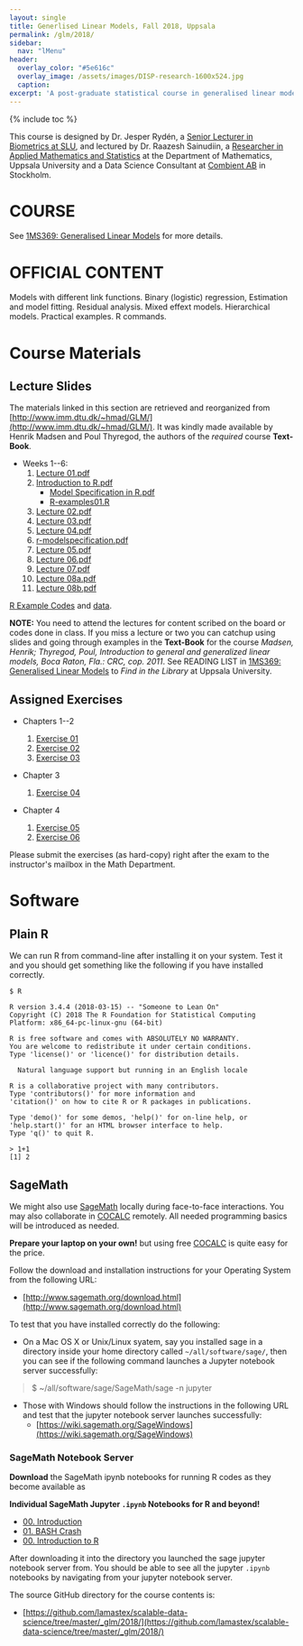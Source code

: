 ```yaml
---
layout: single
title: Generlised Linear Models, Fall 2018, Uppsala
permalink: /glm/2018/
sidebar:
  nav: "lMenu"
header:
  overlay_color: "#5e616c"
  overlay_image: /assets/images/DISP-research-1600x524.jpg
  caption: 
excerpt: 'A post-graduate statistical course in generalised linear models.<br /><br /><br />{::nomarkdown}<iframe style="display: inline-block;" src="https://ghbtns.com/github-btn.html?user=lamastex&repo=scalable-data-science&type=star&count=true&size=large" frameborder="0" scrolling="0" width="160px" height="30px"></iframe> <iframe style="display: inline-block;" src="https://ghbtns.com/github-btn.html?user=lamastex&repo=scalable-data-science&type=fork&count=true&size=large" frameborder="0" scrolling="0" width="158px" height="30px"></iframe>{:/nomarkdown}'
---
```

{% include toc %}

This course is designed by Dr. Jesper Rydén, a [Senior Lecturer in Biometrics at SLU](https://www.slu.se/cv/jesper-ryden/), and lectured by Dr. Raazesh Sainudiin, a [Researcher in Applied Mathematics and Statistics](http://math.uu.se/research/raazesh-sainudiin/) at the Department of Mathematics, Uppsala University and a Data Science Consultant at [Combient AB](https://combient.com/) in Stockholm. 

# COURSE

See [1MS369: Generalised Linear Models](http://www.uu.se/en/admissions/master/selma/kursplan/?kKod=1MS369) for more details.
 
# OFFICIAL CONTENT

Models with different link functions. Binary (logistic) regression, Estimation and model fitting. Residual analysis. Mixed effext models. Hierarchical models. Practical examples. R commands.

# Course Materials

## Lecture Slides

The materials linked in this section are retrieved and reorganized from [http://www.imm.dtu.dk/~hmad/GLM/](http://www.imm.dtu.dk/~hmad/GLM/). It was kindly made available by Henrik Madsen and Poul Thyregod, the authors of the *required* course **Text-Book**. 

- Weeks 1--6:
  1. [Lecture 01.pdf](https://github.com/lamastex/scalable-data-science/blob/master/_glm/MadsenThyregod-IMMDTU/GLM/Slides_2012/week01/lect01.pdf)
  1. [Introduction to R.pdf](https://github.com/lamastex/scalable-data-science/blob/master/_glm/MadsenThyregod-IMMDTU/GLM/Slides_2012/week01/Introduction_to_R.pdf)
     - [Model Specification in R.pdf](https://github.com/lamastex/scalable-data-science/blob/master/_glm/MadsenThyregod-IMMDTU/GLM/Slides_2012/week01/Model_specifications_in_R.pdf)
     - [R-examples01.R](https://github.com/lamastex/scalable-data-science/blob/master/_glm/MadsenThyregod-IMMDTU/GLM/Slides_2012/week01/R-example01.R)
  1. [Lecture 02.pdf](https://github.com/lamastex/scalable-data-science/blob/master/_glm/MadsenThyregod-IMMDTU/GLM/Slides_2012/week02/lect02.pdf)
  1. [Lecture 03.pdf](https://github.com/lamastex/scalable-data-science/blob/master/_glm/MadsenThyregod-IMMDTU/GLM/Slides_2012/week03/lect03.pdf)
  1. [Lecture 04.pdf](https://github.com/lamastex/scalable-data-science/blob/master/_glm/MadsenThyregod-IMMDTU/GLM/Slides_2012/week04/lect04.pdf)
  1. [r-modelspecification.pdf](https://github.com/lamastex/scalable-data-science/blob/master/_glm/MadsenThyregod-IMMDTU/GLM/Slides_2012/week04/r-modelspecification.pdf)
  1. [Lecture 05.pdf](https://github.com/lamastex/scalable-data-science/blob/master/_glm/MadsenThyregod-IMMDTU/GLM/Slides_2012/week05/lect05.pdf)
  1. [Lecture 06.pdf](https://github.com/lamastex/scalable-data-science/blob/master/_glm/MadsenThyregod-IMMDTU/GLM/Slides_2012/week06/lect06.pdf)
  1. [Lecture 07.pdf](https://github.com/lamastex/scalable-data-science/blob/master/_glm/MadsenThyregod-IMMDTU/GLM/Slides_2012/week07/lect07.pdf)
  1. [Lecture 08a.pdf](https://github.com/lamastex/scalable-data-science/blob/master/_glm/MadsenThyregod-IMMDTU/GLM/Slides_2012/week08/lect08a.pdf)
  1. [Lecture 08b.pdf](https://github.com/lamastex/scalable-data-science/blob/master/_glm/MadsenThyregod-IMMDTU/GLM/Slides_2012/week08/lect08b.pdf)

[R Example Codes](https://github.com/lamastex/scalable-data-science/tree/master/_glm/MadsenThyregod-IMMDTU/GLM/R_examples_2012) and [data](https://github.com/lamastex/scalable-data-science/tree/master/_glm/MadsenThyregod-IMMDTU/GLM/data).

**NOTE:** You need to attend the lectures for content scribed on the board or codes done in class. If you miss a lecture or two you can catchup using slides and going through examples in the **Text-Book** for the course *Madsen, Henrik; Thyregod, Poul, Introduction to general and generalized linear models, Boca Raton, Fla.: CRC, cop. 2011*. See READING LIST in [1MS369: Generalised Linear Models](http://www.uu.se/en/admissions/master/selma/kursplan/?kKod=1MS369) to *Find in the Library* at Uppsala University.


## Assigned Exercises 

- Chapters 1--2 
  1. [Exercise 01](https://github.com/lamastex/scalable-data-science/blob/master/_glm/MadsenThyregod-IMMDTU/GLM/Exercises_2012/week01/w01.pdf)
  1. [Exercise 02](https://github.com/lamastex/scalable-data-science/blob/master/_glm/MadsenThyregod-IMMDTU/GLM/Exercises_2012/week02/w02.pdf)
  1. [Exercise 03](https://github.com/lamastex/scalable-data-science/blob/master/_glm/MadsenThyregod-IMMDTU/GLM/Exercises_2012/week03/w03.pdf)
- Chapter 3 
  1. [Exercise 04](https://github.com/lamastex/scalable-data-science/blob/master/_glm/MadsenThyregod-IMMDTU/GLM/Exercises_2012/week04/w04.pdf)

- Chapter 4 
  1. [Exercise 05](https://github.com/lamastex/scalable-data-science/blob/master/_glm/MadsenThyregod-IMMDTU/GLM/Exercises_2012/week07/w07.pdf)
  1. [Exercise 06](https://github.com/lamastex/scalable-data-science/blob/master/_glm/MadsenThyregod-IMMDTU/GLM/Exercises_2012/week08/w08.pdf)

Please submit the exercises (as hard-copy) right after the exam to the instructor's mailbox in the Math Department.

# Software 

## Plain R
We can run R from command-line after installing it on your system.
Test it and you should get something like the following if you have installed correctly.

```
$ R

R version 3.4.4 (2018-03-15) -- "Someone to Lean On"
Copyright (C) 2018 The R Foundation for Statistical Computing
Platform: x86_64-pc-linux-gnu (64-bit)

R is free software and comes with ABSOLUTELY NO WARRANTY.
You are welcome to redistribute it under certain conditions.
Type 'license()' or 'licence()' for distribution details.

  Natural language support but running in an English locale

R is a collaborative project with many contributors.
Type 'contributors()' for more information and
'citation()' on how to cite R or R packages in publications.

Type 'demo()' for some demos, 'help()' for on-line help, or
'help.start()' for an HTML browser interface to help.
Type 'q()' to quit R.

> 1+1
[1] 2

```

## SageMath
We might also use [SageMath](http://www.sagemath.org/) locally during face-to-face interactions. You may also collaborate in [COCALC](https://cocalc.com/) remotely. All needed programming basics will be introduced as needed.

**Prepare your laptop on your own!** but using free [COCALC](https://cocalc.com/) is quite easy for the price.

Follow the download and installation instructions for your Operating System from the following URL:

- [http://www.sagemath.org/download.html](http://www.sagemath.org/download.html)

To test that you have installed correctly do the following:

- On a Mac OS X or Unix/Linux syatem, say you installed sage in a directory inside your home directory called `~/all/software/sage/`, then you can see if the following command launches a Jupyter notebook server successfully:

> $ ~/all/software/sage/SageMath/sage -n jupyter


- Those with Windows should follow the instructions in the following URL and test that the jupyter notebook server launches successfully:
  - [https://wiki.sagemath.org/SageWindows](https://wiki.sagemath.org/SageWindows)

### SageMath Notebook Server

**Download** the SageMath ipynb notebooks for running R codes as they become available as 

**Individual SageMath Jupyter `.ipynb` Notebooks for R and beyond!**

- [00. Introduction](jp/00/)
- [01. BASH Crash](jp/01/)
- [00. Introduction to R](jp/02/)

After downloading it into the directory you launched the sage jupyter notebook server from. You should be able to see all the jupyter `.ipynb` notebooks by navigating from your jupyter notebook server.

The source GitHub directory for the course contents is:

 - [https://github.com/lamastex/scalable-data-science/tree/master/_glm/2018/](https://github.com/lamastex/scalable-data-science/tree/master/_glm/2018/)



